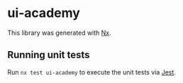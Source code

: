 # ui-academy

This library was generated with [Nx](https://nx.dev).

## Running unit tests

Run `nx test ui-academy` to execute the unit tests via [Jest](https://jestjs.io).
